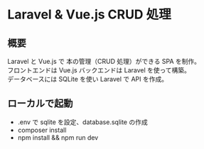 # Laravel & Vue.js CRUD 処理

## 概要
Laravel と Vue.js で 本の管理（CRUD 処理）ができる SPA を制作。  
フロントエンドは Vue.js バックエンドは Laravel を使って構築。    
データベースには SQLite を使い Laravel で API を作成。  

## ローカルで起動
- .env で sqlite を設定、database.sqlite の作成
- composer install
- npm install && npm run dev

